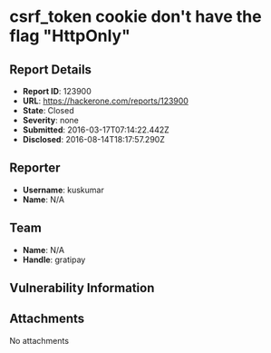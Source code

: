 # csrf_token cookie don't have the flag "HttpOnly"

## Report Details
- **Report ID**: 123900
- **URL**: https://hackerone.com/reports/123900
- **State**: Closed
- **Severity**: none
- **Submitted**: 2016-03-17T07:14:22.442Z
- **Disclosed**: 2016-08-14T18:17:57.290Z

## Reporter
- **Username**: kuskumar
- **Name**: N/A

## Team
- **Name**: N/A
- **Handle**: gratipay

## Vulnerability Information


## Attachments
No attachments

